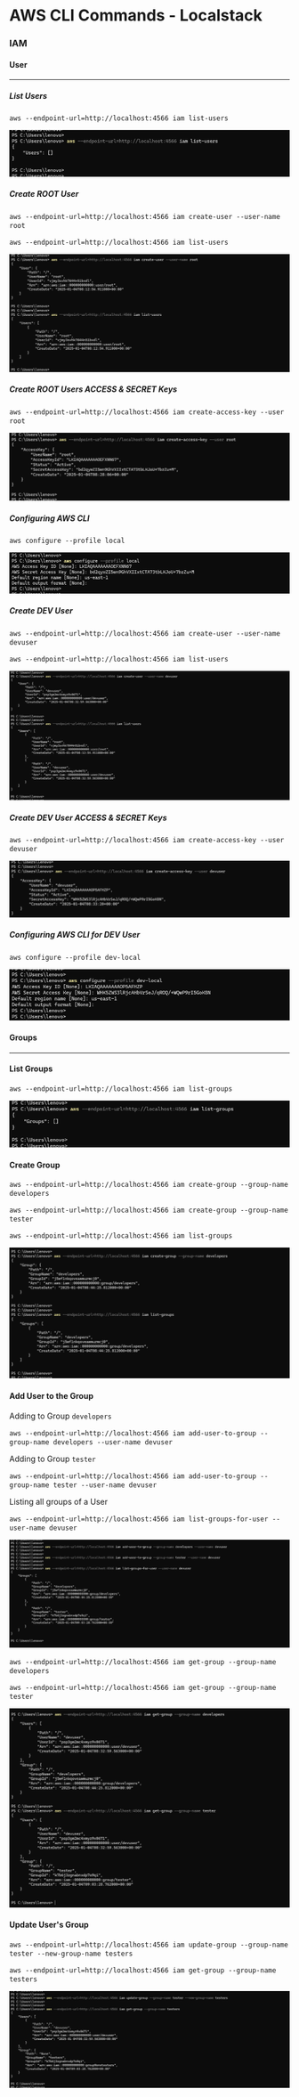 # AWS CLI Commands - Localstack

### IAM

#### User

---
##### List Users

```
aws --endpoint-url=http://localhost:4566 iam list-users
```

<img src="../../Screenshots/AWS-CLI/IAM/1ListUsers.png">

##### Create ROOT User

```
aws --endpoint-url=http://localhost:4566 iam create-user --user-name root
```

```
aws --endpoint-url=http://localhost:4566 iam list-users
```

<img src="../../Screenshots/AWS-CLI/IAM/2CreateRootUser.png">

##### Create ROOT Users ACCESS & SECRET Keys

```
aws --endpoint-url=http://localhost:4566 iam create-access-key --user root
```

<img src="../../Screenshots/AWS-CLI/IAM/3CreateRootUserAccessAndSecretKeys.png">

##### Configuring AWS CLI

```
aws configure --profile local
```

<img src="../../Screenshots/AWS-CLI/IAM/4ConfigureAWSCLILocalProfile.png">

##### Create DEV User

```
aws --endpoint-url=http://localhost:4566 iam create-user --user-name devuser
```

```
aws --endpoint-url=http://localhost:4566 iam list-users
```

<img src="../../Screenshots/AWS-CLI/IAM/5CreateDevUser.png">

##### Create DEV User ACCESS & SECRET Keys

```
aws --endpoint-url=http://localhost:4566 iam create-access-key --user devuser
```

<img src="../../Screenshots/AWS-CLI/IAM/6CreateDevUserAccessAndSecretKeys.png">

##### Configuring AWS CLI for DEV User

```
aws configure --profile dev-local
```

<img src="../../Screenshots/AWS-CLI/IAM/7ConfigureAWSCLIDevLocalProfile.png">

#### Groups

---

#### List Groups

```
aws --endpoint-url=http://localhost:4566 iam list-groups
```

<img src="../../Screenshots/AWS-CLI/IAM/8ListGroups.png">

#### Create Group

```
aws --endpoint-url=http://localhost:4566 iam create-group --group-name developers
```

```
aws --endpoint-url=http://localhost:4566 iam create-group --group-name tester
```

```
aws --endpoint-url=http://localhost:4566 iam list-groups
```

<img src="../../Screenshots/AWS-CLI/IAM/9CreateGroups.png">

#### Add User to the Group

Adding to Group `developers`

```
aws --endpoint-url=http://localhost:4566 iam add-user-to-group --group-name developers --user-name devuser
```

Adding to Group `tester`

```
aws --endpoint-url=http://localhost:4566 iam add-user-to-group --group-name tester --user-name devuser
```

Listing all groups of a User

```
aws --endpoint-url=http://localhost:4566 iam list-groups-for-user --user-name devuser
```

<img src="../../Screenshots/AWS-CLI/IAM/10AddUserToGroup.png">

```
aws --endpoint-url=http://localhost:4566 iam get-group --group-name developers
```

```
aws --endpoint-url=http://localhost:4566 iam get-group --group-name tester
```

<img src="../../Screenshots/AWS-CLI/IAM/11GetGroups.png">

#### Update User's Group

```
aws --endpoint-url=http://localhost:4566 iam update-group --group-name tester --new-group-name testers
```

```
aws --endpoint-url=http://localhost:4566 iam get-group --group-name testers
```

<img src="../../Screenshots/AWS-CLI/IAM/12UpdateGroup.png">

